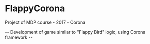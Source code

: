 # FlappyCorona
Project of MDP course - 2017 - Corona

-- Development of game similar to "Flappy Bird" logic, using Corona framework  --
